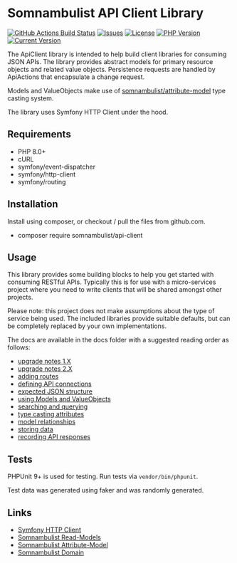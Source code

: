 # Somnambulist API Client Library

[![GitHub Actions Build Status](https://img.shields.io/github/actions/workflow/status/somnambulist-tech/api-client/tests.yml?logo=github&branch=master)](https://github.com/somnambulist-tech/api-client/actions?query=workflow%3Atests)
[![Issues](https://img.shields.io/github/issues/somnambulist-tech/api-client?logo=github)](https://github.com/somnambulist-tech/api-client/issues)
[![License](https://img.shields.io/github/license/somnambulist-tech/api-client?logo=github)](https://github.com/somnambulist-tech/api-client/blob/master/LICENSE)
[![PHP Version](https://img.shields.io/packagist/php-v/somnambulist/api-client?logo=php&logoColor=white)](https://packagist.org/packages/somnambulist/api-client)
[![Current Version](https://img.shields.io/packagist/v/somnambulist/api-client?logo=packagist&logoColor=white)](https://packagist.org/packages/somnambulist/api-client)

The ApiClient library is intended to help build client libraries for consuming JSON APIs.
The library provides abstract models for primary resource objects and related value objects.
Persistence requests are handled by ApiActions that encapsulate a change request.

Models and ValueObjects make use of [somnambulist/attribute-model](https://github.com/somnambulist-tech/attribute-model) type casting system.

The library uses Symfony HTTP Client under the hood.

## Requirements

 * PHP 8.0+
 * cURL
 * symfony/event-dispatcher
 * symfony/http-client
 * symfony/routing

## Installation

Install using composer, or checkout / pull the files from github.com.

 * composer require somnambulist/api-client

## Usage

This library provides some building blocks to help you get started with consuming RESTful
APIs. Typically this is for use with a micro-services project where you need to write
clients that will be shared amongst other projects.

Please note: this project does not make assumptions about the type of service being used.
The included libraries provide suitable defaults, but can be completely replaced by your
own implementations.

The docs are available in the docs folder with a suggested reading order as follows:

 * [upgrade notes 1.X](docs/upgrading_from_1.X_to_2.0.md)
 * [upgrade notes 2.X](docs/upgrading_from_2.X_to_3.0.md)
 * [adding routes](docs/routing.md)
 * [defining API connections](docs/connections.md)
 * [expected JSON structure](docs/json_format.md)
 * [using Models and ValueObjects](docs/models.md)
 * [searching and querying](docs/models.md)
 * [type casting attributes](docs/type_casting.md)
 * [model relationships](docs/model_relationships.md)
 * [storing data](docs/persistence.md)
 * [recording API responses](docs/recording.md)

## Tests

PHPUnit 9+ is used for testing. Run tests via `vendor/bin/phpunit`.

Test data was generated using faker and was randomly generated.

## Links

 * [Symfony HTTP Client](https://symfony.com/doc/current/components/http_client.html)
 * [Somnambulist Read-Models](https://github.com/somnambulist-tech/read-models)
 * [Somnambulist Attribute-Model](https://github.com/somnambulist-tech/attribute-model)
 * [Somnambulist Domain](https://github.com/somnambulist-tech/domain)
